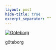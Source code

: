 ```yaml
---
layout: post
hide-title: true
excerpt_separator: “”
---
```

[![Göteborg](https://dl.dropbox.com/u/4255155/blog/600/gothenburg.jpg)](https://dl.dropbox.com/u/4255155/blog/gothenburg.jpg) 

göteborg